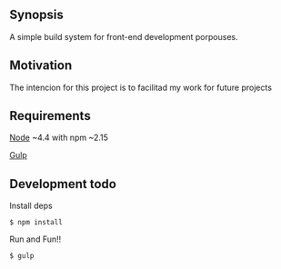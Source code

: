 ## Synopsis
A simple build system for front-end development porpouses.

## Motivation
The intencion for this project is to facilitad my work for future projects

## Requirements
[Node](https://nodejs.org/en/) ~4.4 with npm ~2.15

[Gulp](http://gulpjs.com/)

## Development todo
Install deps
```console
$ npm install
```
Run and Fun!!
```console
$ gulp
```
